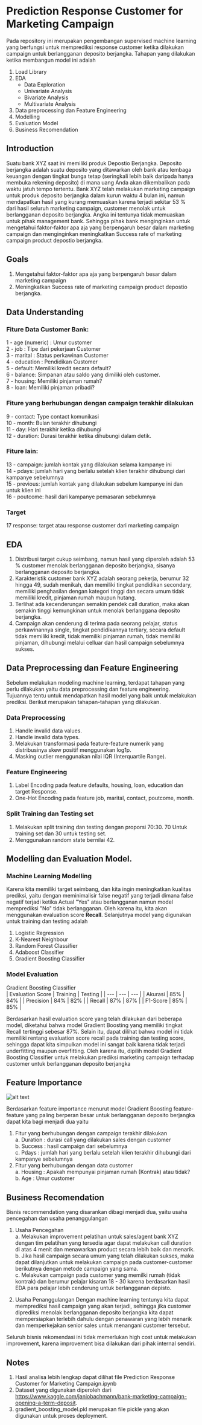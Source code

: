 # Prediction Response Customer for Marketing Campaign

Pada repository ini merupakan pengembangan supervised machine learning yang berfungsi untuk memprediksi response customer ketika dilakukan campaign untuk berlangganan deposito berjangka. Tahapan yang dilakukan ketika membangun model ini adalah

1. Load Library
2. EDA
   - Data Exploration
   - Univariate Analysis
   - Bivariate Analysis
   - Multivariate Analysis
3. Data preprocessing dan Feature Engineering
4. Modelling
5. Evaluation Model
6. Business Recomendation

## Introduction

Suatu bank XYZ saat ini memiliki produk Depostio Berjangka. Deposito berjangka adalah suatu deposito yang ditawarkan oleh bank atau lembaga keuangan dengan tingkat bunga tetap (seringkali lebih baik daripada hanya membuka rekening deposito) di mana uang Anda akan dikembalikan pada waktu jatuh tempo tertentu. Bank XYZ telah melakukan marketing campaign untuk produk deposito berjangka dalam kurun waktu 4 bulan ini, namun mendapatkan hasil yang kurang memuaskan karena terjadi sekitar 53 % dari hasil seluruh marketing campaign, customer menolak untuk berlangganan deposito berjangka. Angka ini tentunya tidak memuaskan untuk pihak management bank. Sehingga pihak bank menginginkan untuk mengetahui faktor-faktor apa aja yang berpengaruh besar dalam marketing campaign dan menginginkan meningkatkan Success rate of marketing campaign product depostio berjangka.

## Goals

1. Mengetahui faktor-faktor apa aja yang berpengaruh besar dalam marketing campaign
2. Meningkatkan Success rate of marketing campaign product depostio berjangka.

## Data Understanding

### Fiture Data Customer Bank:

1 - age (numeric) : Umur customer <br>
2 - job : Tipe dari pekerjaan Customer <br>
3 - marital : Status perkawinan Customer <br>
4 - education : Pendidikan Customer <br>
5 - default: Memiliki kredit secara default? <br>
6 - balance: Simpanan atau saldo yang dimiliki oleh customer. <br>
7 - housing: Memiliki pinjaman rumah? <br>
8 - loan: Memiliki pinjaman pribadi? <br>

### Fiture yang berhubungan dengan campaign terakhir dilakukan

9 - contact: Type contact komunikasi <br>
10 - month: Bulan terakhir dihubungi <br>
11 - day: Hari terakhir ketika dihubungi <br>
12 - duration: Durasi terakhir ketika dihubungi dalam detik. <br>

### Fiture lain:

13 - campaign: jumlah kontak yang dilakukan selama kampanye ini <br>
14 - pdays: jumlah hari yang berlalu setelah klien terakhir dihubungi dari kampanye sebelumnya <br>
15 - previous: jumlah kontak yang dilakukan sebelum kampanye ini dan untuk klien ini <br>
16 - poutcome: hasil dari kampanye pemasaran sebelumnya <br>

### Target

17 response: target atau response customer dari marketing campaign

## EDA

1. Distribusi target cukup seimbang, namun hasil yang diperoleh adalah 53 % customer menolak berlangganan deposito berjangka, sisanya berlangganan deposito berjangka.
2. Karakteristik customer bank XYZ adalah seorang pekerja, berumur 32 hingga 49, sudah menikah, dan memiliki tingkat pendidikan secondary, memiliki penghasilan dengan kategori tinggi dan secara umum tidak memiliki kredit, pinjaman rumah maupun hutang.
3. Terlihat ada kecenderungan semakin pendek call duration, maka akan semakin tinggi kemungkinan untuk menolak berlanggana deposito berjangka.
4. Campaign akan cenderung di terima pada seorang pelajar, status perkawinannya single, tingkat pendidikannya tertiary, secara default tidak memiliki kredit, tidak memiliki pinjaman rumah, tidak memiliki pinjaman, dihubungi melalui celluar dan hasil campaign sebelumnya sukses.

## Data Preprocessing dan Feature Engineering

Sebelum melakukan modeling machine learning, terdapat tahapan yang perlu dilakukan yaitu data preprocessing dan feature engineering. Tujuannya tentu untuk mendapatkan hasil model yang baik untuk melakukan prediksi. Berikut merupakan tahapan-tahapan yang dilakukan.

### Data Preprocessing

1. Handle invalid data values.
2. Handle invalid data types.
3. Melakukan transformasi pada feature-feature numerik yang distribusinya skew positif menggunakan log1p.
4. Masking outlier menggunakan nilai IQR (Interquartile Range).

### Feature Engineering

1. Label Encoding pada feature defaults, housing, loan, education dan target Response.
2. One-Hot Encoding pada feature job, marital, contact, poutcome, month.

### Split Training dan Testing set

1. Melakukan split training dan testing dengan proporsi 70:30. 70 Untuk training set dan 30 untuk testing set.
2. Menggunakan random state bernilai 42.

## Modelling dan Evaluation Model.

### Machine Learning Modelling

Karena kita memiliki target seimbang, dan kita ingin meningkatkan kualitas prediksi, yaitu dengan meminimalisir false negatif yang terjadi dimana false negatif terjadi ketika Actual "Yes" atau berlangganan namun model memprediksi "No" tidak berlangganan. Oleh karena itu, kita akan menggunakan evaluation score **Recall**. Selanjutnya model yang digunakan untuk training dan testing adalah

1. Logistic Regression
2. K-Nearest Neighbour
3. Random Forest Classifier
4. Adaboost Classifier
5. Gradient Boosting Classifier

### Model Evaluation

Gradient Boosting Classifier <br>
| Evaluation Score | Training | Testing |
| --- | --- | --- |
| Akurasi | 85% | 84% |
| Precision | 84% | 82% |
| Recall | 87% | 87% |
| F1-Score | 85% | 85% |

Berdasarkan hasil evaluation score yang telah dilakukan dari beberapa model, diketahui bahwa model Gradient Boosting yang memiliki tingkat Recall tertinggi sebesar 87%. Selain itu, dapat dilihat bahwa model ini tidak memiliki rentang evaluation score recall pada training dan testing score, sehingga dapat kita simpulkan model ini sangat baik karena tidak terjadi underfitting maupun overfitting. Oleh karena itu, dipilih model Gradient Boosting Classifier untuk melakukan prediksi marketing campaign terhadap customer untuk berlangganan deposito berjangka

## Feature Importance
![alt text](https://github.com/firawa28/Prediction-of-Customer-Response-for-Marketing-Campaign/blob/main/Gambar/Feature%20Importance.png "Feature Importance by Model Gradient Boosting")

Berdasarkan feature importance menurut model Gradient Boosting feature-feature yang paling berperan besar untuk berlangganan deposito berjangka dapat kita bagi menjadi dua yaitu

1. Fitur yang berhubungan dengan campaign terakhir dilakukan <br>
   a. Duration : durasi call yang dilakukan sales dengan customer <br>
   b. Success : hasil campaign dari sebelumnya <br>
   c. Pdays : jumlah hari yang berlalu setelah klien terakhir dihubungi dari kampanye sebelumnya <br>
2. Fitur yang berhubungan dengan data customer<br>
   a. Housing : Apakah mempunyai pinjaman rumah (Kontrak) atau tidak? <br>
   b. Age : Umur customer <br>

## Business Recomendation

Bisnis recommendation yang disarankan dibagi menjadi dua, yaitu usaha pencegahan dan usaha penanggulangan

1. Usaha Pencegahan <br>
   a. Melakukan improvement pelatihan untuk sales/agent bank XYZ dengan tim pelatihan yang tersedia agar dapat melakukan call duration di atas 4 menit dan menawarkan product secara lebih baik dan menarik. <br>
   b. Jika hasil campaign secara umum yang telah dilakukan sukses, maka dapat dilanjutkan untuk melakukan campaign pada customer-customer berikutnya dengan metode campaign yang sama.<br>
   c. Melakukan campaign pada customer yang memilki rumah (tidak kontrak) dan berumur pelajar kisaran 18 - 30 karena berdasarkan hasil EDA para pelajar lebih cenderung untuk berlangganan depisto.<br>

2. Usaha Penanggulangan
   Dengan machine learning tentunya kita dapat memprediksi hasil campaign yang akan terjadi, sehingga jika customer diprediksi menolak berlangganan deposito berjangka kita dapat mempersiapkan terlebih dahulu dengan penawaran yang lebih menarik dan memperkejakan senior sales untuk menangani customer tersebut.

Seluruh bisnis rekomendasi ini tidak memerlukan high cost untuk melakukan improvement, karena improvement bisa dilakukan dari pihak internal sendiri.

## Notes

1. Hasil analisa lebih lengkap dapat dilihat file Prediction Response Customer for Marketing Campaign.ipynb
2. Dataset yang digunakan diperoleh dari https://www.kaggle.com/janiobachmann/bank-marketing-campaign-opening-a-term-deposit.
3. gradient_boosting_model.pkl merupakan file pickle yang akan digunakan untuk proses deployment.

